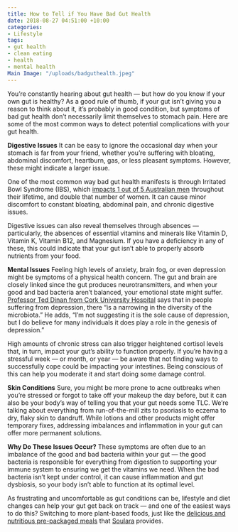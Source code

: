 ```yaml
---
title: How to Tell if You Have Bad Gut Health
date: 2018-08-27 04:51:00 +10:00
categories:
- Lifestyle
tags:
- gut health
- clean eating
- health
- mental health
Main Image: "/uploads/badguthealth.jpeg"
---
```


You’re constantly hearing about gut health — but how do you know if your own gut is healthy? As a good rule of thumb, if your gut isn’t giving you a reason to think about it, it’s probably in good condition, but symptoms of bad gut health don’t necessarily limit themselves to stomach pain. Here are some of the most common ways to detect potential complications with your gut health. 

**Digestive Issues** 
It can be easy to ignore the occasional day when your stomach is far from your friend, whether you’re suffering with bloating, abdominal discomfort, heartburn, gas, or less pleasant symptoms. However, these might indicate a larger issue. 

One of the most common way bad gut health manifests is through Irritated Bowl Syndrome (IBS), which [impacts 1 out of 5 Australian men](https://www.healthdirect.gov.au/irritable-bowel-syndrome-ibs) throughout their lifetime, and double that number of women. It can cause minor discomfort to constant bloating, abdominal pain, and chronic digestive issues. 

Digestive issues can also reveal themselves through absences — particularly, the absences of essential vitamins and minerals like Vitamin D, Vitamin K, Vitamin B12, and Magnesium. If you have a deficiency in any of these, this could indicate that your gut isn’t able to properly absorb nutrients from your food.  

**Mental Issues**
Feeling high levels of anxiety, brain fog, or even depression might be symptoms of a physical health concern. The gut and brain are closely linked since the gut produces neurotransmitters, and when your good and bad bacteria aren’t balanced, your emotional state might suffer. [Professor Ted Dinan from Cork University Hospital](https://www.bbc.com/news/health-43815370) says that in people suffering from depression, there “is a narrowing in the diversity of the microbiota.” He adds, “I’m not suggesting it is the sole cause of depression, but I do believe for many individuals it does play a role in the genesis of depression.”  

High amounts of chronic stress can also trigger heightened cortisol levels that, in turn, impact your gut’s ability to function properly. If you’re having a stressful week — or month, or year — be aware that not finding ways to successfully cope could be impacting your intestines. Being conscious of this can help you moderate it and start doing some damage control. 

**Skin Conditions**
Sure, you might be more prone to acne outbreaks when you’re stressed or forgot to take off your makeup the day before, but it can also be your body’s way of telling you that your gut needs some TLC. We’re talking about everything from run-of-the-mill zits to psoriasis to eczema to dry, flaky skin to dandruff. While lotions and other products might offer temporary fixes, addressing imbalances and inflammation in your gut can offer more permanent solutions. 

**Why Do These Issues Occur?**
These symptoms are often due to an imbalance of the good and bad bacteria within your gut — the good bacteria is responsible for everything from digestion to supporting your immune system to ensuring we get the vitamins we need. When the bad bacteria isn’t kept under control, it can cause inflammation and gut dysbiosis, so your body isn’t able to function at its optimal level.


As frustrating and uncomfortable as gut conditions can be, lifestyle and diet changes can help your gut get back on track — and one of the easiest ways to do this? Switching to more plant-based foods, just like the [delicious and nutritious pre-packaged meals](https://www.soulara.com.au/on-the-menu) that [Soulara](https://www.soulara.com.au/) provides. 
